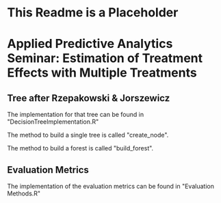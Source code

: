 # This Readme is a Placeholder
# Applied Predictive Analytics Seminar: Estimation of Treatment Effects with Multiple Treatments

## Tree after Rzepakowski & Jorszewicz
The implementation for that tree can be found in "DecisionTreeImplementation.R"

The method to build a single tree is called "create_node".

The method to build a forest is called "build_forest".

## Evaluation Metrics

The implementation of the evaluation metrics can be found in "Evaluation Methods.R"
